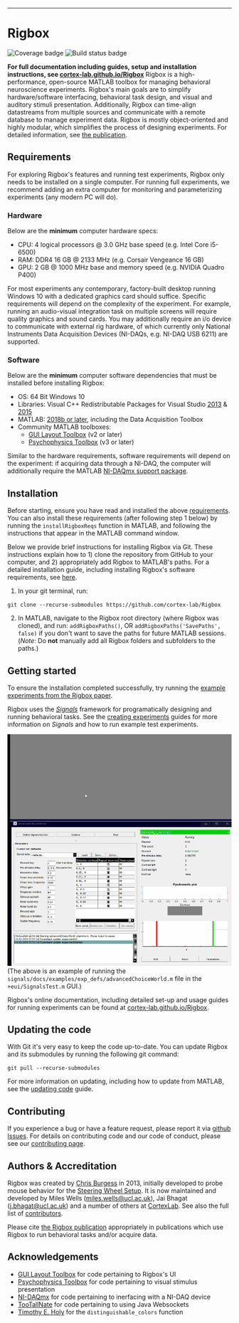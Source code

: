 ----------
# Rigbox
![Coverage badge](https://img.shields.io/endpoint.svg?url=https%3A%2F%2Fsilent-zebra-36.tunnel.datahub.at%2Fcoverage%2Frigbox%2Fmaster)
![Build status badge](https://img.shields.io/endpoint.svg?url=https%3A%2F%2Fsilent-zebra-36.tunnel.datahub.at%2Fstatus%2Frigbox%2Fmaster)

**For full documentation including guides, setup and installation instructions, see [cortex-lab.github.io/Rigbox](https://cortex-lab.github.io/Rigbox)**
Rigbox is a high-performance, open-source MATLAB toolbox for managing behavioral neuroscience experiments. Rigbox's main goals are to simplify hardware/software interfacing, behavioral task design, and visual and auditory stimuli presentation. Additionally, Rigbox can time-align datastreams from multiple sources and communicate with a remote database to manage experiment data. Rigbox is mostly object-oriented and highly modular, which simplifies the process of designing experiments. For detailed information, see [the publication](https://doi.org/10.1523/ENEURO.0406-19.2020). 

## Requirements

For exploring Rigbox's features and running test experiments, Rigbox only needs to be installed on a single computer.  For running full experiments, we recommend adding an extra computer for monitoring and parameterizing experiments (any modern PC will do).

### Hardware

Below are the **minimum** computer hardware specs:
* CPU: 4 logical processors @ 3.0 GHz base speed (e.g. Intel Core i5-6500)
* RAM: DDR4 16 GB @ 2133 MHz (e.g. Corsair Vengeance 16 GB)
* GPU: 2 GB @ 1000 MHz base and memory speed (e.g. NVIDIA Quadro P400)

For most experiments any contemporary, factory-built desktop running Windows 10 with a dedicated graphics card should suffice. Specific requirements will depend on the complexity of the experiment. For example, running an audio-visual integration task on multiple screens will require quality graphics and sound cards. You may additionally require an i/o device to communicate with external rig hardware, of which currently only National Instruments Data Acquisition Devices (NI-DAQs, e.g. NI-DAQ USB 6211) are supported.

### Software

Below are the **minimum** computer software dependencies that must be installed before installing Rigbox:

* OS: 64 Bit Windows 10
* Libraries: Visual C++ Redistributable Packages for Visual Studio [2013](https://www.microsoft.com/en-us/download/details.aspx?id=40784) & [2015](https://www.microsoft.com/en-us/download/details.aspx?id=48145)
* MATLAB: [2018b or later](mathworks.com/downloads/), including the Data Acquisition Toolbox
* Community MATLAB toolboxes:
	* [GUI Layout Toolbox](https://uk.mathworks.com/matlabcentral/fileexchange/47982-gui-layout-toolbox) (v2 or later)
	* [Psychophysics Toolbox](http://psychtoolbox.org/download.html#Windows) (v3 or later)

Similar to the hardware requirements, software requirements will depend on the experiment: if acquiring data through a NI-DAQ, the computer will additionally require the MATLAB [NI-DAQmx support package](https://uk.mathworks.com/hardware-support/nidaqmx.html).

## Installation

Before starting, ensure you have read and installed the above [requirements](#requirements). You can also install these requirements (after following step 1 below) by running the `installRigboxReqs` function in MATLAB, and following the instructions that appear in the MATLAB command window.

Below we provide brief instructions for installing Rigbox via Git. These instructions explain how to 1) clone the repository from GitHub to your computer, and 2) appropriately add Rigbox to MATLAB's paths. For a detailed installation guide, including installing Rigbox's software requirements, see [here](https://cortex-lab.github.io/Rigbox/install.html).

1. In your git terminal, run:
```
git clone --recurse-submodules https://github.com/cortex-lab/Rigbox
```

2. In MATLAB, navigate to the Rigbox root directory (where Rigbox was cloned), and run:
`addRigboxPaths()`, OR `addRigboxPaths('SavePaths', false)` if you don't want to save the paths for future MATLAB sessions. 
(*Note*: Do **not** manually add all Rigbox folders and subfolders to the paths.)

## Getting started

To ensure the installation completed successfully, try running the [example experiments from the Rigbox paper](https://cortex-lab.github.io/Rigbox/paper_examples.html).

Rigbox uses the [*Signals*](https://github.com/cortex-lab/signals) framework for programatically designing and running behavioral tasks. See the [creating experiments](http://cortex-lab.github.io/Rigbox/#4) guides for more information on *Signals* and how to run example test experiments.

![](https://github.com/cortex-lab/Rigbox/blob/master/docs/html/images/SignalsTest%20GUI%20Example.gif)
(The above is an example of running the `signals/docs/examples/exp_defs/advancedChoiceWorld.m` file in the `+eui/SignalsTest.m` GUI.)

Rigbox's online documentation, including detailed set-up and usage guides for running experiments can be found at [cortex-lab.github.io/Rigbox](https://cortex-lab.github.io/Rigbox/).

## Updating the code

With Git it's very easy to keep the code up-to-date. You can update Rigbox and its submodules by running the following git command:
```
git pull --recurse-submodules
```

For more information on updating, including how to update from MATLAB, see the [updating code](https://cortex-lab.github.io/Rigbox/updating_code.html) guide.

## Contributing

If you experience a bug or have a feature request, please report it via [github Issues](https://github.com/cortex-lab/Rigbox/issues). For details on contributing code and our code of conduct, please see our [contributing page](https://github.com/cortex-lab/Rigbox/blob/master/CONTRIBUTING.md).

## Authors & Accreditation

Rigbox was created by [Chris Burgess](https://github.com/dendritic/) in 2013, initially developed to probe mouse behavior for the [Steering Wheel Setup](https://www.ucl.ac.uk/cortexlab/tools/wheel). It is now maintained and developed by Miles Wells (miles.wells@ucl.ac.uk), Jai Bhagat (j.bhagat@ucl.ac.uk) and a number of others at [CortexLab](https://www.ucl.ac.uk/cortexlab). See also the full list of [contributors](https://github.com/cortex-lab/Rigbox/graphs/contributors).

Please cite [the Rigbox publication](https://doi.org/10.1523/ENEURO.0406-19.2020) appropriately in publications which use Rigbox to run behavioral tasks and/or acquire data.

## Acknowledgements

* [GUI Layout Toolbox](https://uk.mathworks.com/matlabcentral/fileexchange/47982-gui-layout-toolbox) for code pertaining to Rigbox's UI
* [Psychophysics Toolbox](http://psychtoolbox.org) for code pertaining to visual stimulus presentation
* [NI-DAQmx](https://uk.mathworks.com/hardware-support/nidaqmx.html) for code pertaining to inerfacing with a NI-DAQ device
* [TooTallNate](https://github.com/TooTallNate/Java-WebSocket) for code pertaining to using Java Websockets
* [Timothy E. Holy](http://holylab.wustl.edu/) for the `distinguishable_colors` function